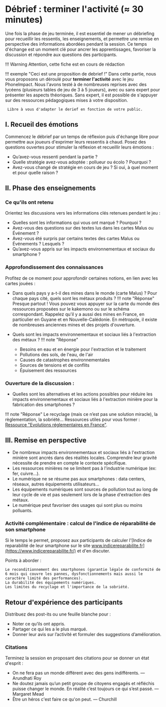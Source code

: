 # Débrief : terminer l'activité (≈ 30 minutes)
Une fois la phase de jeu terminée, il est essentiel de mener un débriefing pour recueillir les ressentis, les enseignements, et permettre une remise en perspective des informations abordées pendant la session. Ce temps d'échange est un moment clé pour ancrer les apprentissages, favoriser la discussion et répondre aux questions des participants.

!!! Warning
    Attention, cette fiche est en cours de rédaction

!!! exemple "Ceci est une proposition de debrief !"
      Dans cette partie, nous vous proposons un déroulé pour **terminer l'activité** avec le jeu PhoneImpact.
      Nous l'avons testé à de nombreuses reprises avec des lycéens (plusieurs tables de jeu de 3 à 5 joueurs), avec ou sans expert pour présenter les aspects théoriques. Sans expert, il est possible de s'appuyer sur des ressources pédagogiques mises à votre disposition.

     Libre à vous d'adapter le derief en fonction de votre public.

## I. Recueil des émotions

Commencez le débrief par un temps de réflexion puis d'échange libre pour permettre aux joueurs d'exprimer leurs ressentis à chaud. Posez des questions ouvertes pour stimuler la réflexion et recueillir leurs émotions :

- Qu’avez-vous ressenti pendant la partie ?
- Quelle stratégie avez-vous adoptée : pollueur ou écolo ? Pourquoi ?
- Avez-vous changé de stratégie en cours de jeu ? Si oui, à quel moment et pour quelle raison ?

## II. Phase des enseignements
### Ce qu'ils ont retenu
Orientez les discussions vers les informations clés retenues pendant le jeu :

- Quelles sont les informations qui vous ont marqué ? Pourquoi ?
- Avez-vous des questions sur des textes lus dans les cartes Malus ou Événement ?
- Avez-vous été surpris par certains textes des cartes Malus ou Événements ? Lesquels ?
- Qu’avez-vous appris sur les impacts environnementaux et sociaux du smartphone ?

### Approfondissement des connaissances
Profitez de ce moment pour approfondir certaines notions, en lien avec les cartes jouées :
 
- Dans quels pays y a-t-il des mines dans le monde (carte Malus) ? Pour chaque pays cité, quels sont les métaux produits ?
!!! note "Réponse"
    Presque partout ! Vous pouvez vous appuyer sur la carte du monde des ressources proposées sur le kakemono ou sur le schéma correspondant. Rappelez qu'il y a aussi des mines en France, en particulier en Guyane et en Nouvelle-Calédonie. En métropole, il existe de nombreuses anciennes mines et des projets d'ouverture.

- Quels sont les impacts environnementaux et sociaux liés à l'extraction des métaux ?
!!! note "Réponse"
    - Besoins en eau et en énergie pour l'extraction et le traitement
    - Pollutions des sols, de l'eau, de l'air
    - Causes de catastrophes environnementales 
    - Sources de tensions et de conflits
    - Épuisement des ressources

### Ouverture de la discussion :
- Quelles sont les alternatives et les actions possibles pour réduire les impacts environnementaux et sociaux liés à l'extraction minière pour la fabrication des smartphones ?

!!! note "Réponse"
    Le recyclage (mais ce n’est pas une solution miracle), la règlementation, la sobriété...
    Ressources utiles pour vous former : [Ressource "Evolutions réglementaires en France"](../Ressources/Evolutions_reglementaires.md).

## III. Remise en perspective
- De nombreux impacts environnementaux et sociaux liés à l'extraction minière sont ancrés dans des réalités locales. Comprendre leur gravité nécessite de prendre en compte le contexte spécifique.
- Les ressources minières ne se limitent pas à l'industrie numérique (ex: fer, cuivre...).
- Le numérique ne se résume pas aux smartphones : data centers, réseaux, autres équipements utilisateurs...
- Les équipements numériques sont sources de pollution tout au long de leur cycle de vie et pas seulement lors de la phase d'extraction des métaux.
- Le numérique peut favoriser des usages qui sont plus ou moins polluants.

### Activité complémentaire : calcul de l'indice de réparabilité de son smartphone
Si le temps le permet, proposez aux participants de calculer l'[Indice de reparabilité de leur smartphone sur le site www.indicereparabilite.fr](https://www.indicereparabilite.fr/) et d'en discuter.

Points à aborder :

    Le reconditionnement des smartphones (garantie légale de conformité de 6 mois qui couvre les pannes, dysfonctionnements mais aussi le caractère limité des performances).
    La durabilité des équipements numériques.
    Les limites du recyclage et l'importance de la sobriété.

## Retour d'expérience des participants

Distribuez des post-its ou une feuille blanche pour :

- Noter ce qu’ils ont appris.
- Partager ce qui les a le plus marqué.
- Donner leur avis sur l’activité et formuler des suggestions d’amélioration.

### Citations
Terminez la session en proposant des citations pour se donner un état d'esprit :

- On ne fera pas un monde différent avec des gens indifférents. — Arundhati Roy
- Ne doutez jamais qu’un petit groupe de citoyens engagés et réfléchis puisse changer le monde. En réalité c’est toujours ce qui s’est passé. — Margaret Mead
- Être un héros c'est faire ce qu'on peut. — Churchill